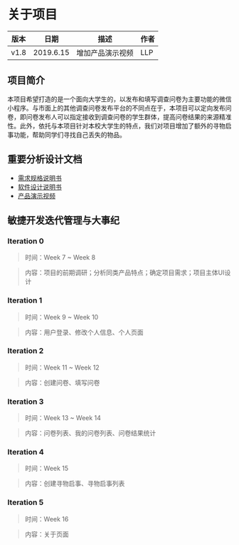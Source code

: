# 关于项目

| 版本 | 日期 | 描述 | 作者 |
| - | - | - | - |
| v1.8 | 2019.6.15 | 增加产品演示视频 | LLP |

## 项目简介

本项目希望打造的是一个面向大学生的，以发布和填写调查问卷为主要功能的微信小程序。与市面上的其他调查问卷发布平台的不同点在于，本项目可以定向发布问卷，即问卷发布人可以指定接收到调查问卷的学生群体，提高问卷结果的来源精准性。此外，依托与本项目针对本校大学生的特点，我们对项目增加了额外的寻物启事功能，帮助同学们寻找自己丢失的物品。

## 重要分析设计文档
* [需求规格说明书](Requirement_specification/Requirement_specification.md)
* [软件设计说明书](Design/Design.md)
* [产品演示视频](Demonstration.md)

## 敏捷开发迭代管理与大事纪

### Iteration 0

> 时间：Week 7 ~ Week 8

> 内容：项目的前期调研；分析同类产品特点；确定项目需求；项目主体UI设计

### Iteration 1

> 时间：Week 9 ~ Week 10

> 内容：用户登录、修改个人信息、个人页面

### Iteration 2

> 时间：Week 11 ~ Week 12

> 内容：创建问卷、填写问卷

### Iteration 3

> 时间：Week 13 ~ Week 14

> 内容：问卷列表、我的问卷列表、问卷结果统计

### Iteration 4

> 时间：Week 15

> 内容：创建寻物启事、寻物启事列表

### Iteration 5

> 时间：Week 16

> 内容：关于页面
